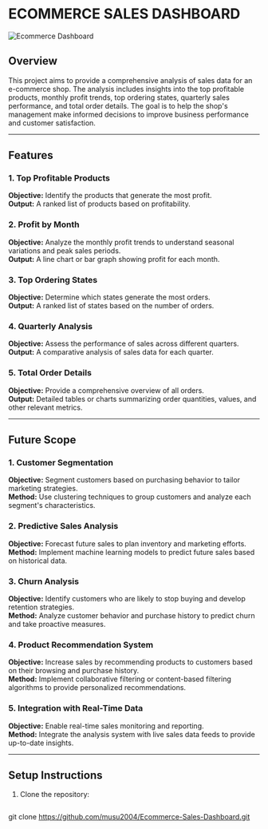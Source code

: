 # ECOMMERCE SALES DASHBOARD

![Ecommerce Dashboard](https://github.com/user-attachments/assets/e360522a-483c-461c-a019-a7fb78fd9e88)

## Overview
This project aims to provide a comprehensive analysis of sales data for an e-commerce shop. The analysis includes insights into the top profitable products, monthly profit trends, top ordering states, quarterly sales performance, and total order details. The goal is to help the shop's management make informed decisions to improve business performance and customer satisfaction.

---

## Features
### 1. Top Profitable Products  
**Objective:** Identify the products that generate the most profit.  
**Output:** A ranked list of products based on profitability.

### 2. Profit by Month  
**Objective:** Analyze the monthly profit trends to understand seasonal variations and peak sales periods.  
**Output:** A line chart or bar graph showing profit for each month.

### 3. Top Ordering States  
**Objective:** Determine which states generate the most orders.  
**Output:** A ranked list of states based on the number of orders.

### 4. Quarterly Analysis  
**Objective:** Assess the performance of sales across different quarters.  
**Output:** A comparative analysis of sales data for each quarter.

### 5. Total Order Details  
**Objective:** Provide a comprehensive overview of all orders.  
**Output:** Detailed tables or charts summarizing order quantities, values, and other relevant metrics.

---

## Future Scope
### 1. Customer Segmentation  
**Objective:** Segment customers based on purchasing behavior to tailor marketing strategies.  
**Method:** Use clustering techniques to group customers and analyze each segment's characteristics.

### 2. Predictive Sales Analysis  
**Objective:** Forecast future sales to plan inventory and marketing efforts.  
**Method:** Implement machine learning models to predict future sales based on historical data.

### 3. Churn Analysis  
**Objective:** Identify customers who are likely to stop buying and develop retention strategies.  
**Method:** Analyze customer behavior and purchase history to predict churn and take proactive measures.

### 4. Product Recommendation System  
**Objective:** Increase sales by recommending products to customers based on their browsing and purchase history.  
**Method:** Implement collaborative filtering or content-based filtering algorithms to provide personalized recommendations.

### 5. Integration with Real-Time Data  
**Objective:** Enable real-time sales monitoring and reporting.  
**Method:** Integrate the analysis system with live sales data feeds to provide up-to-date insights.

---

## Setup Instructions
1. Clone the repository:
   ```bash
  git clone https://github.com/musu2004/Ecommerce-Sales-Dashboard.git
